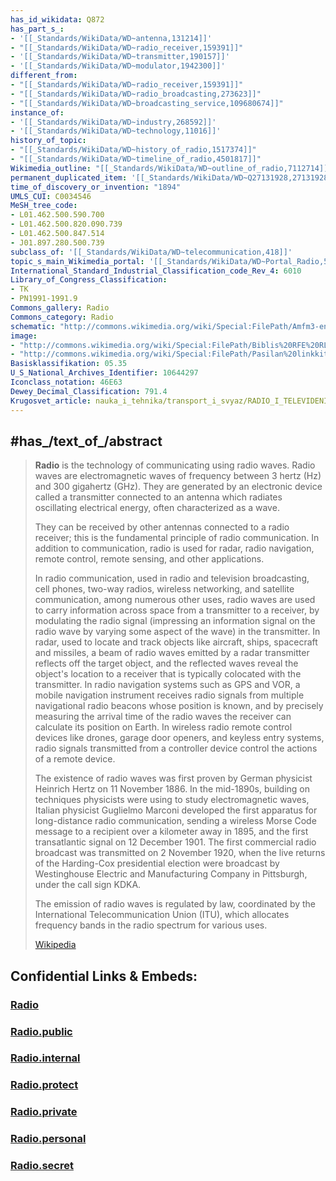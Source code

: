 ```yaml
---
has_id_wikidata: Q872
has_part_s_:
- '[[_Standards/WikiData/WD~antenna,131214]]'
- "[[_Standards/WikiData/WD~radio_receiver,159391]]"
- '[[_Standards/WikiData/WD~transmitter,190157]]'
- '[[_Standards/WikiData/WD~modulator,1942300]]'
different_from:
- "[[_Standards/WikiData/WD~radio_receiver,159391]]"
- "[[_Standards/WikiData/WD~radio_broadcasting,273623]]"
- "[[_Standards/WikiData/WD~broadcasting_service,109680674]]"
instance_of:
- '[[_Standards/WikiData/WD~industry,268592]]'
- '[[_Standards/WikiData/WD~technology,11016]]'
history_of_topic:
- "[[_Standards/WikiData/WD~history_of_radio,1517374]]"
- "[[_Standards/WikiData/WD~timeline_of_radio,4501817]]"
Wikimedia_outline: "[[_Standards/WikiData/WD~outline_of_radio,7112714]]"
permanent_duplicated_item: '[[_Standards/WikiData/WD~Q27131928,27131928]]'
time_of_discovery_or_invention: "1894"
UMLS_CUI: C0034546
MeSH_tree_code:
- L01.462.500.590.700
- L01.462.500.820.090.739
- L01.462.500.847.514
- J01.897.280.500.739
subclass_of: '[[_Standards/WikiData/WD~telecommunication,418]]'
topic_s_main_Wikimedia_portal: '[[_Standards/WikiData/WD~Portal_Radio,50760]]'
International_Standard_Industrial_Classification_code_Rev_4: 6010
Library_of_Congress_Classification:
- TK
- PN1991-1991.9
Commons_gallery: Radio
Commons_category: Radio
schematic: "http://commons.wikimedia.org/wiki/Special:FilePath/Amfm3-en-de.gif"
image:
- "http://commons.wikimedia.org/wiki/Special:FilePath/Biblis%20RFE%20RL%2001.jpg"
- "http://commons.wikimedia.org/wiki/Special:FilePath/Pasilan%20linkkitorni.jpg"
Basisklassifikation: 05.35
U_S_National_Archives_Identifier: 10644297
Iconclass_notation: 46E63
Dewey_Decimal_Classification: 791.4
Krugosvet_article: nauka_i_tehnika/transport_i_svyaz/RADIO_I_TELEVIDENIE.html
---
```


## #has_/text_of_/abstract 

> **Radio** is the technology of communicating using radio waves. 
> Radio waves are electromagnetic waves of frequency between 3 hertz (Hz) and 300 gigahertz (GHz). 
> They are generated by an electronic device called a transmitter connected to an antenna 
> which radiates oscillating electrical energy, often characterized as a wave. 
> 
> They can be received by other antennas connected to a radio receiver; this is the fundamental principle of radio communication. In addition to communication, radio is used for radar, radio navigation, remote control, remote sensing, and other applications.
>
> In radio communication, used in radio and television broadcasting, cell phones, two-way radios, wireless networking, and satellite communication, among numerous other uses, radio waves are used to carry information across space from a transmitter to a receiver, by modulating the radio signal (impressing an information signal on the radio wave by varying some aspect of the wave) in the transmitter. In radar, used to locate and track objects like aircraft, ships, spacecraft and missiles, a beam of radio waves emitted by a radar transmitter reflects off the target object, and the reflected waves reveal the object's location to a receiver that is typically colocated with the transmitter. In radio navigation systems such as GPS and VOR, a mobile navigation instrument receives radio signals from multiple navigational radio beacons whose position is known, and by precisely measuring the arrival time of the radio waves the receiver can calculate its position on Earth. In wireless radio remote control devices like drones, garage door openers, and keyless entry systems, radio signals transmitted from a controller device control the actions of a remote device.
>
> The existence of radio waves was first proven by German physicist Heinrich Hertz on 11 November 1886. In the mid-1890s, building on techniques physicists were using to study electromagnetic waves, Italian physicist Guglielmo Marconi developed the first apparatus for long-distance radio communication, sending a wireless Morse Code message to a recipient over a kilometer away in 1895, and the first transatlantic signal on 12 December 1901.  The first commercial radio broadcast was transmitted on 2 November 1920, when the live returns of the Harding-Cox presidential election were broadcast by Westinghouse Electric and Manufacturing Company in Pittsburgh, under the call sign KDKA.
>
> The emission of radio waves is regulated by law, coordinated by the International Telecommunication Union (ITU), which allocates frequency bands in the radio spectrum for various uses.
>
> [Wikipedia](https://en.wikipedia.org/wiki/Radio) 







## Confidential Links & Embeds: 

### [Radio](/_Standards/bio/Society/Communication/Radio.md) 

### [Radio.public](/_public/bio/Society/Communication/Radio.public.md) 

### [Radio.internal](/_internal/bio/Society/Communication/Radio.internal.md) 

### [Radio.protect](/_protect/bio/Society/Communication/Radio.protect.md) 

### [Radio.private](/_private/bio/Society/Communication/Radio.private.md) 

### [Radio.personal](/_personal/bio/Society/Communication/Radio.personal.md) 

### [Radio.secret](/_secret/bio/Society/Communication/Radio.secret.md)

